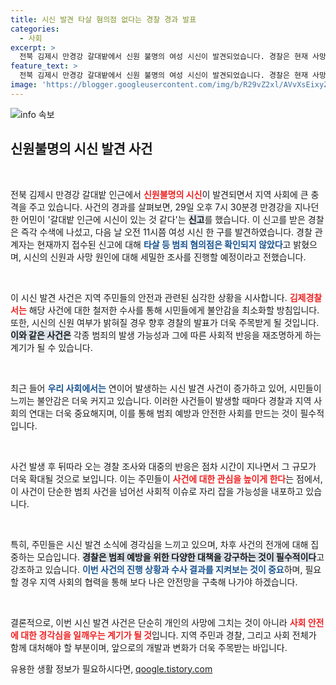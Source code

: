 ```yaml
---
title: 시신 발견 타살 혐의점 없다는 경찰 경과 발표
categories:
  - 사회
excerpt: >
  전북 김제시 만경강 갈대밭에서 신원 불명의 여성 시신이 발견되었습니다. 경찰은 현재 사망 원인 및 신원 확인 작업에 착수했으며, 범죄 혐의점은 없는 상태입니다. 당신의 제보가 큰 변화를 가져올 수 있습니다!
feature_text: >
  전북 김제시 만경강 갈대밭에서 신원 불명의 여성 시신이 발견되었습니다. 경찰은 현재 사망 원인 및 신원 확인 작업에 착수했으며, 범죄 혐의점은 없는 상태입니다. 당신의 제보가 큰 변화를 가져올 수 있습니다!
image: 'https://blogger.googleusercontent.com/img/b/R29vZ2xl/AVvXsEixyZcFfHzMRdzZMjFBmAUKJYCLCGyLL1o632UiGVXcaFdKo_bkvkuCioo0uUKlGfBVcT3P84aROyZIXSBEx3Aw5nCQ3pTgDom1WDC4m8eifvWiAmWEEVb4x6G_l8C0QH225ldMjyaFvpxGEBGNO37VmDTDMHGhJPq73UglMfDca1-0aw/s1600/blogspot.png'
---
```


<p><img src="https://blogger.googleusercontent.com/img/b/R29vZ2xl/AVvXsEixyZcFfHzMRdzZMjFBmAUKJYCLCGyLL1o632UiGVXcaFdKo_bkvkuCioo0uUKlGfBVcT3P84aROyZIXSBEx3Aw5nCQ3pTgDom1WDC4m8eifvWiAmWEEVb4x6G_l8C0QH225ldMjyaFvpxGEBGNO37VmDTDMHGhJPq73UglMfDca1-0aw/s1600/blogspot.png" alt="info 속보" /></p>

<h2 data-ke-size="size26">신원불명의 시신 발견 사건</h2>

<p data-ke-size="size16">&nbsp;</p>

<p>전북 김제시 만경강 갈대밭 인근에서 <b><span style="color: #ee2323;">신원불명의 시신</span></b>이 발견되면서 지역 사회에 큰 충격을 주고 있습니다. 사건의 경과를 살펴보면, 29일 오후 7시 30분경 만경강을 지나던 한 어민이 '갈대밭 인근에 시신이 있는 것 같다'는 <b><span style="background-color: #21538527;">신고</span></b>를 했습니다. 이 신고를 받은 경찰은 즉각 수색에 나섰고, 다음 날 오전 11시쯤 여성 시신 한 구를 발견하였습니다. 경찰 관계자는 현재까지 접수된 신고에 대해 <b><span style="color: #1a5490;">타살 등 범죄 혐의점은 확인되지 않았다</span></b>고 밝혔으며, 시신의 신원과 사망 원인에 대해 세밀한 조사를 진행할 예정이라고 전했습니다.</p>

<p data-ke-size="size16">&nbsp;</p>

<p>이 시신 발견 사건은 지역 주민들의 안전과 관련된 심각한 상황을 시사합니다. <b><span style="color: #ee2323;">김제경찰서는</span></b> 해당 사건에 대한 철저한 수사를 통해 시민들에게 불안감을 최소화할 방침입니다. 또한, 시신의 신원 여부가 밝혀질 경우 향후 경찰의 발표가 더욱 주목받게 될 것입니다. <b><span style="background-color: #21538527;">이와 같은 사건은</span></b> 각종 범죄의 발생 가능성과 그에 따른 사회적 반응을 재조명하게 하는 계기가 될 수 있습니다.</p>

<p data-ke-size="size16">&nbsp;</p>

<p>최근 들어 <b><span style="color: #1a5490;">우리 사회에서는</span></b> 연이어 발생하는 시신 발견 사건이 증가하고 있어, 시민들이 느끼는 불안감은 더욱 커지고 있습니다. 이러한 사건들이 발생할 때마다 경찰과 지역 사회의 연대는 더욱 중요해지며, 이를 통해 범죄 예방과 안전한 사회를 만드는 것이 필수적입니다.</p>

<p data-ke-size="size16">&nbsp;</p>

<p>사건 발생 후 뒤따라 오는 경찰 조사와 대중의 반응은 점차 시간이 지나면서 그 규모가 더욱 확대될 것으로 보입니다. 이는 주민들이 <b><span style="color: #ee2323;">사건에 대한 관심을 높이게 한다</span></b>는 점에서, 이 사건이 단순한 범죄 사건을 넘어선 사회적 이슈로 자리 잡을 가능성을 내포하고 있습니다.</p>

<p data-ke-size="size16">&nbsp;</p>

<p>특히, 주민들은 시신 발견 소식에 경각심을 느끼고 있으며, 차후 사건의 전개에 대해 집중하는 모습입니다. <b><span style="background-color: #21538527;">경찰은 범죄 예방을 위한 다양한 대책을 강구하는 것이 필수적이다</span></b>고 강조하고 있습니다. <b><span style="color: #1a5490;">이번 사건의 진행 상황과 수사 결과를 지켜보는 것이 중요</span></b>하며, 필요할 경우 지역 사회의 협력을 통해 보다 나은 안전망을 구축해 나가야 하겠습니다.</p>

<p data-ke-size="size16">&nbsp;</p>

<p>결론적으로, 이번 시신 발견 사건은 단순히 개인의 사망에 그치는 것이 아니라 <b><span style="color: #ee2323;">사회 안전에 대한 경각심을 일깨우는 계기가 될 것</span></b>입니다. 지역 주민과 경찰, 그리고 사회 전체가 함께 대처해야 할 부분이며, 앞으로의 개발과 변화가 더욱 주목받는 바입니다. </p>
유용한 생활 정보가 필요하시다면, <a href="https://qoogle.tistory.com" rel="dofollow">qoogle.tistory.com</a>


